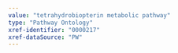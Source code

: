 ```yaml
---
value: "tetrahydrobiopterin metabolic pathway"
type: "Pathway Ontology"
xref-identifier: "0000217"
xref-dataSource: "PW"
---
```

